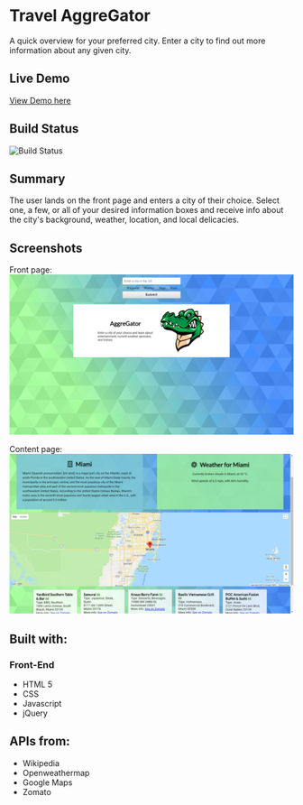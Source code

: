 # Travel AggreGator

A quick overview for your preferred city. Enter a city to find out more information about any given city.
## Live Demo

[View Demo here](https://sol-idsnake.github.io/Travel-App/)

## Build Status

![Build Status](https://github.com/sol-idsnake/Travel-App.svg?branch=master)

## Summary

The user lands on the front page and enters a city of their choice. Select one, a few, or all of your desired information boxes and receive info about the city's background, weather, location, and local delicacies.

## Screenshots

Front page:
![Front page](img/front-page.png)

Content page:
![Content page](img/content-page.png)

## Built with:
### Front-End
* HTML 5
* CSS
* Javascript
* jQuery

## APIs from: 
* Wikipedia
* Openweathermap
* Google Maps
* Zomato